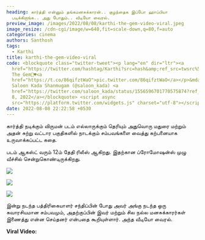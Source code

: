 ```yaml
---
heading: கார்த்தி என்னும் தங்கமனசுக்காரன்.. குழந்தைக இப்போ ஹாப்பியா
  படிக்கிறாங்க.. அது போதும்.. வீடியோ வைரல்.
preview_image: /images/2022/08/08/karthi-the-gem-video-viral.jpeg
image_resize: /cdn-cgi/image/w=640,fit=scale-down,q=80,f=auto
categories: cinema
authors: Santhosh
tags:
  - Karthi
title: karthi-the-gem-video-viral
code: <blockquote class="twitter-tweet"><p lang="en" dir="ltr"><a
  href="https://twitter.com/hashtag/Karthi?src=hash&amp;ref_src=twsrc%5Etfw">#Karthi</a>
  The Gem💎♥️<a
  href="https://t.co/86qifztWaO">pic.twitter.com/86qifztWaO</a></p>&mdash;
  Saloon Kada Shanmugam (@saloon_kada) <a
  href="https://twitter.com/saloon_kada/status/1556596701770575874?ref_src=twsrc%5Etfw">August
  8, 2022</a></blockquote> <script async
  src="https://platform.twitter.com/widgets.js" charset="utf-8"></script>
date: 2022-08-08 22:22:58 +0530
---
```

கார்த்தி நடிக்கும் விருமன் படம் எல்லாருக்கும் தெரியும் அதுவொரு மதுரை மற்றும் அதன் சுற்று வட்டார பகுதிகளில் நாடக்கும் சம்பவங்களை வைத்து கற்பனையாக உருவாக்கப்பட்ட கதை.

படம் ஆகஸ்ட் வரும் 12ம் தேதி ரிலீஸ் ஆகிறது. இதற்கான ப்ரோமோஷன்ஸ் முழு வீச்சில் சென்றுகொண்டிருக்கிறது.

![](/images/2022/08/08/karthi-viruman-video-viral-1.jpeg)

![](/images/2022/08/08/karthi-viruman-video-viral-2.jpeg)

![](/images/2022/08/08/karthi-viruman-video-viral.jpeg)

இன்று நடந்த பத்திரிகையாளர் சந்திப்பின் போது அவர் அங்கு நடந்த ஒரு சுவாரசியமான சம்பவமும், அதற்குப்பின் இவர் மற்றும் சில நல்ல மனசுக்காரர்கள் இணைத்து என்ன செய்தனர் என்பதை கூறியுள்ளார். அந்த வீடியோ வைரல்.

**Viral Video:**